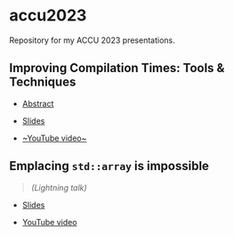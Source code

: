 # accu2023
Repository for my ACCU 2023 presentations.

## Improving Compilation Times: Tools & Techniques

* [Abstract](https://conference.accu.org/en/accu2023/public/events/103)

* [Slides](https://github.com/vittorioromeo/accu2023/blob/main/improving_compilation_times.pdf)

* [~YouTube video~](TODO)

## Emplacing `std::array` is impossible

> *(Lightning talk)*

* [Slides](https://github.com/vittorioromeo/accu2023/blob/main/emplacing_std_array.pdf)

* [YouTube video]([TODO](https://www.youtube.com/watch?v=PfHD3BsVsAM)https://www.youtube.com/watch?v=PfHD3BsVsAM)

